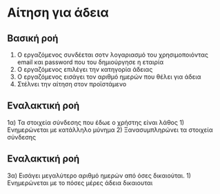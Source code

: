 # Αίτηση για άδεια

## Βασική ροή
1) Ο εργαζόμενος συνδέεται σοτν λογαριασμό του χρησιμοποιόντας email και password που του δημιούργησε η εταιρία
2) Ο εργαζόμενος επιλέγει την κατηγορία άδειας
3) Ο εργαζόμενος εισάγει τον αριθμό ημερών που θέλει για άδεια
4) Στέλνει την αίτηση στον προϊστάμενο

## Εναλακτική ροή
1α) Τα στοιχεία σύνδεσης που έδωε ο χρήστης είναι λάθος
    1) Ενημερώνεται με κατάλληλο μύνημα
    2) Ξανασυμπληρώνει τα στοιχεία σύνδεσης

## Εναλακτική ροή
3α) Εισάγει μεγαλύτερο αριθμό ημερών από όσες δικαιούται.
    1) Ενημερώνεται με το πόσες μέρες άδεια δικαιουται